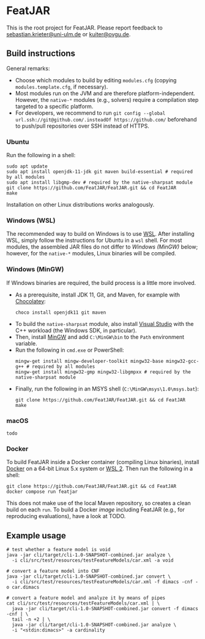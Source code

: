# FeatJAR

This is the root project for FeatJAR.
Please report feedback to sebastian.krieter@uni-ulm.de or kuiter@ovgu.de.

## Build instructions

General remarks:

* Choose which modules to build by editing `modules.cfg` (copying `modules.template.cfg`, if necessary).
* Most modules run on the JVM and are therefore platform-independent.
  However, the `native-*` modules (e.g., solvers) require a compilation step targeted to a specific platform.
* For developers, we recommend to run `git config --global url.ssh://git@github.com/.insteadOf https://github.com/` beforehand to push/pull repositories over SSH instead of HTTPS. 

### Ubuntu

Run the following in a shell:

```
sudo apt update
sudo apt install openjdk-11-jdk git maven build-essential # required by all modules
sudo apt install libgmp-dev # required by the native-sharpsat module
git clone https://github.com/FeatJAR/FeatJAR.git && cd FeatJAR
make
```

Installation on other Linux distributions works analogously.

### Windows (WSL)

The recommended way to build on Windows is to use [WSL](https://docs.microsoft.com/en-us/windows/wsl/install).
After installing WSL, simply follow the instructions for Ubuntu in a `wsl` shell.
For most modules, the assembled JAR files do not differ to *Windows (MinGW)* below; however, for the `native-*` modules, Linux binaries will be compiled.
   
### Windows (MinGW)

If Windows binaries are required, the build process is a little more involved.

* As a prerequisite, install JDK 11, Git, and Maven, for example with [Chocolatey](https://chocolatey.org/install):
  ```
  choco install openjdk11 git maven
  ```
* To build the `native-sharpsat` module, also install [Visual Studio](https://visualstudio.microsoft.com/downloads/) with the C++ workload (the Windows SDK, in particular).
* Then, install [MinGW](https://sourceforge.net/projects/mingw/files/Installer/mingw-get-setup.exe/download) and add `C:\MinGW\bin` to the `Path` environment variable.
* Run the following in `cmd.exe` or PowerShell:
   ```
   mingw-get install mingw-developer-toolkit mingw32-base mingw32-gcc-g++ # required by all modules
   mingw-get install mingw32-gmp mingw32-libgmpxx # required by the native-sharpsat module
   ```
* Finally, run the following in an MSYS shell (`C:\MinGW\msys\1.0\msys.bat`):
   ```
   git clone https://github.com/FeatJAR/FeatJAR.git && cd FeatJAR
   make
   ```
   
### macOS

`todo`

### Docker

To build FeatJAR inside a Docker container (compiling Linux binaries), install [Docker](https://docs.docker.com/get-docker/) on a 64-bit Linux 5.x system or [WSL 2](https://docs.microsoft.com/de-de/windows/wsl/install).
Then run the following in a shell:

```
git clone https://github.com/FeatJAR/FeatJAR.git && cd FeatJAR
docker compose run featjar
```

This does not make use of the local Maven repository, so creates a clean build on each `run`.
To build a Docker *image* including FeatJAR (e.g., for reproducing evaluations), have a look at TODO.

## Example usage

```
# test whether a feature model is void
java -jar cli/target/cli-1.0-SNAPSHOT-combined.jar analyze \
  -i cli/src/test/resources/testFeatureModels/car.xml -a void

# convert a feature model into CNF
java -jar cli/target/cli-1.0-SNAPSHOT-combined.jar convert \
  -i cli/src/test/resources/testFeatureModels/car.xml -f dimacs -cnf -o car.dimacs

# convert a feature model and analyze it by means of pipes
cat cli/src/test/resources/testFeatureModels/car.xml | \
  java -jar cli/target/cli-1.0-SNAPSHOT-combined.jar convert -f dimacs -cnf | \
  tail -n +2 | \
  java -jar cli/target/cli-1.0-SNAPSHOT-combined.jar analyze \
  -i "<stdin:dimacs>" -a cardinality
```
